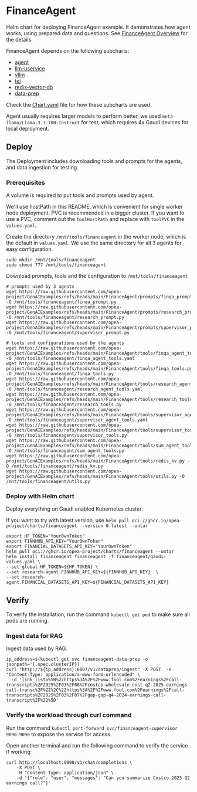 # FinanceAgent

Helm chart for deploying FinanceAgent example. It demonstrates how agent works, using prepared data and questions. See [FinanceAgent Overview](https://github.com/opea-project/GenAIExamples/tree/main/FinanceAgent#overview) for the details.

FinanceAgent depends on the following subcharts:

- [agent](../common/agent/README.md)
- [llm-uservice](../common/llm-uservice/README.md)
- [vllm](../common/vllm/README.md)
- [tei](../common/tei/README.md)
- [redis-vector-db](../common/redis-vector-db/README.md)
- [data-prep](../common/data-prep/README.md)

Check the [Chart.yaml](./Chart.yaml) file for how these subcharts are used.

Agent usually requires larger models to perform better, we used `meta-llama/Llama-3.3-70B-Instruct` for test, which requires 4x Gaudi devices for local deployment.

## Deploy

The Deployment includes downloading tools and prompts for the agents, and data ingestion for testing.

### Prerequisites

A volume is required to put tools and prompts used by agent.

We'll use hostPath in this README, which is convenient for single worker node deployment. PVC is recommended in a bigger cluster. If you want to use a PVC, comment out the `toolHostPath` and replace with `toolPVC` in the `values.yaml`.

Create the directory `/mnt/tools/financeagent` in the worker node, which is the default in `values.yaml`. We use the same directory for all 3 agents for easy configuration.

```
sudo mkdir /mnt/tools/financeagent
sudo chmod 777 /mnt/tools/financeagent
```

Download prompts, tools and the configuration to `/mnt/tools/financeagent`

```
# prompts used by 3 agents
wget https://raw.githubusercontent.com/opea-project/GenAIExamples/refs/heads/main/FinanceAgent/prompts/finqa_prompt.py -O /mnt/tools/financeagent/finqa_prompt.py
wget https://raw.githubusercontent.com/opea-project/GenAIExamples/refs/heads/main/FinanceAgent/prompts/research_prompt.py -O /mnt/tools/financeagent/research_prompt.py
wget https://raw.githubusercontent.com/opea-project/GenAIExamples/refs/heads/main/FinanceAgent/prompts/supervisor_prompt.py -O /mnt/tools/financeagent/supervisor_prompt.py

# tools and configurations used by the agents
wget https://raw.githubusercontent.com/opea-project/GenAIExamples/refs/heads/main/FinanceAgent/tools/finqa_agent_tools.yaml -O /mnt/tools/financeagent/finqa_agent_tools.yaml
wget https://raw.githubusercontent.com/opea-project/GenAIExamples/refs/heads/main/FinanceAgent/tools/finqa_tools.py -O /mnt/tools/financeagent/finqa_tools.py
wget https://raw.githubusercontent.com/opea-project/GenAIExamples/refs/heads/main/FinanceAgent/tools/research_agent_tools.yaml -O /mnt/tools/financeagent/research_agent_tools.yaml
wget https://raw.githubusercontent.com/opea-project/GenAIExamples/refs/heads/main/FinanceAgent/tools/research_tools.py -O /mnt/tools/financeagent/research_tools.py
wget https://raw.githubusercontent.com/opea-project/GenAIExamples/refs/heads/main/FinanceAgent/tools/supervisor_agent_tools.yaml -O /mnt/tools/financeagent/supervisor_agent_tools.yaml
wget https://raw.githubusercontent.com/opea-project/GenAIExamples/refs/heads/main/FinanceAgent/tools/supervisor_tools.py -O /mnt/tools/financeagent/supervisor_tools.py
wget https://raw.githubusercontent.com/opea-project/GenAIExamples/refs/heads/main/FinanceAgent/tools/sum_agent_tools.py -O /mnt/tools/financeagent/sum_agent_tools.py
wget https://raw.githubusercontent.com/opea-project/GenAIExamples/refs/heads/main/FinanceAgent/tools/redis_kv.py -O /mnt/tools/financeagent/redis_kv.py
wget https://raw.githubusercontent.com/opea-project/GenAIExamples/refs/heads/main/FinanceAgent/tools/utils.py -O /mnt/tools/financeagent/utils.py
```

### Deploy with Helm chart

Deploy everything on Gaudi enabled Kubernetes cluster:

If you want to try with latest version, use `helm pull oci://ghcr.io/opea-project/charts/financeagent --version 0-latest --untar`

```
export HF_TOKEN="YourOwnToken"
export FINNHUB_API_KEY="YourOwnToken"
export FINANCIAL_DATASETS_API_KEY="YourOwnToken"
helm pull oci://ghcr.io/opea-project/charts/financeagent --untar
helm install financeagent financeagent -f financeagent/gaudi-values.yaml \
--set global.HF_TOKEN=${HF_TOKEN} \
--set research-agent.FINNHUB_API_KEY=${FINNHUB_API_KEY}  \
--set research-agent.FINANCIAL_DATASETS_API_KEY=${FINANCIAL_DATASETS_API_KEY}
```

## Verify

To verify the installation, run the command `kubectl get pod` to make sure all pods are running.

### Ingest data for RAG

Ingest data used by RAG.

```
ip_address=$(kubectl get svc financeagent-data-prep -o jsonpath='{.spec.clusterIP})
curl "http://${ip_address}:6007/v1/dataprep/ingest" -X POST  -H "Content-Type: application/x-www-form-urlencoded" \
  -d 'link_list=%5B%22https%3A%2F%2Fwww.fool.com%2Fearnings%2Fcall-transcripts%2F2025%2F03%2F06%2Fcostco-wholesale-cost-q2-2025-earnings-call-transc%2F%22%2C%22https%3A%2F%2Fwww.fool.com%2Fearnings%2Fcall-transcripts%2F2025%2F03%2F07%2Fgap-gap-q4-2024-earnings-call-transcript%2F%22%5D'
```

### Verify the workload through curl command

Run the command `kubectl port-forward svc/financeagent-supervisor 9090:9090` to expose the service for access.

Open another terminal and run the following command to verify the service if working:

```console
curl http://localhost:9090/v1/chat/completions \
    -X POST \
    -H "Content-Type: application/json" \
    -d '{"role": "user", "messages": "Can you summarize Costco 2025 Q2 earnings call?"}'
```

